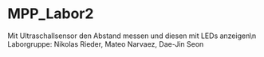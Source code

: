 # MPP_Labor2
Mit Ultraschallsensor den Abstand messen und diesen mit LEDs anzeigen\n
Laborgruppe: Nikolas Rieder, Mateo Narvaez, Dae-Jin Seon
